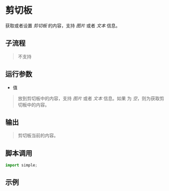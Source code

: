 # 剪切板 
获取或者设置 *剪切板* 的内容，支持 *图片* 或者 *文本* 信息。

## 子流程
> 不支持


## 运行参数

* 值

> 放到剪切板中的内容，支持 *图片* 或者 *文本* 信息。如果 为 *空*，则为获取剪切板中的内容。

## 输出

> 剪切板当前的内容。    


## 脚本调用

```python
import simple;

```

## 示例